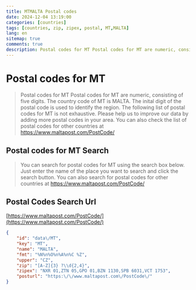 ```yaml
---
title: MTMALTA Postal codes 
date: 2024-12-04 13:19:00
categories: [countries]
tags: [countries, zip, zipex, postal, MT,MALTA]
lang: en
sitemap: true
comments: true
description: Postal codes for MT Postal codes for MT are numeric, consisting of five digits. The country code of MT is MALTA. The inital digit of the postal code is used to identify the region. The following list of postal codes for MT is not exhaustive. Please help us to improve our data by adding more postal codes in your area. You can also check the list of postal codes for other countries at https://www.maltapost.com/PostCode/
---
```


# Postal codes for MT
> Postal codes for MT Postal codes for MT are numeric, consisting of five digits. The country code of MT is MALTA. The inital digit of the postal code is used to identify the region. The following list of postal codes for MT is not exhaustive. Please help us to improve our data by adding more postal codes in your area. You can also check the list of postal codes for other countries at https://www.maltapost.com/PostCode/

## Postal codes for MT Search 
> You can search for postal codes for MT using the search box below. Just enter the name of the place you want to search and click the search button. You can also search for postal codes for other countries at https://www.maltapost.com/PostCode/

## Postal Codes Search Url

[https://www.maltapost.com/PostCode/](https://www.maltapost.com/PostCode/)
```json
{
    "id": "data\/MT",
    "key": "MT",
    "name": "MALTA",
    "fmt": "%N%n%O%n%A%n%C %Z",
    "upper": "CZ",
    "zip": "[A-Z]{3} ?\\d{2,4}",
    "zipex": "NXR 01,ZTN 05,GPO 01,BZN 1130,SPB 6031,VCT 1753",
    "posturl": "https:\/\/www.maltapost.com\/PostCode\/"
}
```
